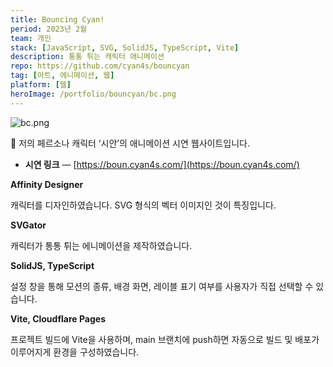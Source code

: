 ```yaml
---
title: Bouncing Cyan!
period: 2023년 2월
team: 개인
stack: [JavaScript, SVG, SolidJS, TypeScript, Vite]
description: 통통 튀는 캐릭터 애니메이션
repo: https://github.com/cyan4s/bouncyan
tag: [아트, 에니메이션, 웹]
platform: [웹]
heroImage: /portfolio/bouncyan/bc.png
---
```


![bc.png](/portfolio/bouncyan/bc.png)

🎈 저의 페르소나 캐릭터 ‘시안’의 애니메이션 시연 웹사이트입니다.

- **시연 링크** — [https://boun.cyan4s.com/](https://boun.cyan4s.com/)

**Affinity Designer**

캐릭터를 디자인하였습니다. SVG 형식의 벡터 이미지인 것이 특징입니다.

**SVGator**

캐릭터가 통통 튀는 에니메이션을 제작하였습니다.

**SolidJS, TypeScript**

설정 창을 통해 모션의 종류, 배경 화면, 레이블 표기 여부를 사용자가 직접 선택할 수 있습니다.

**Vite, Cloudflare Pages**

프로젝트 빌드에 Vite을 사용하며, main 브랜치에 push하면 자동으로 빌드 및 배포가 이루어지게 환경을 구성하였습니다.
